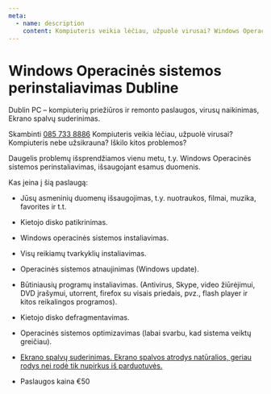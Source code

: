 ```yaml
---
meta:
  - name: description
    content: Kompiuteris veikia lėčiau, užpuolė virusai? Windows Operacinės sistemos perinstaliavimas, išsaugojant esamus duomenis. Dubline. Airijoje.
---
```

# Windows Operacinės sistemos perinstaliavimas Dubline

Dublin PC – kompiuterių priežiūros ir remonto paslaugos, virusų naikinimas, Ekrano spalvų suderinimas.

Skambinti [085 733 8886](tel:+353857338886)
Kompiuteris veikia lėčiau, užpuolė virusai?
Kompiuteris nebe užsikrauna?
Iškilo kitos problemos?

Daugelis problemų išsprendžiamos vienu metu, t.y.  Windows Operacinės sistemos perinstaliavimas, išsaugojant esamus duomenis.

Kas įeina į šią paslaugą:

- Jūsų asmeninių duomenų išsaugojimas, t.y. nuotraukos, filmai, muzika, favorites ir t.t.
- Kietojo disko patikrinimas.
- Windows operacinės sistemos instaliavimas.
- Visų reikiamų tvarkyklių instaliavimas.
- Operacinės sistemos atnaujinimas (Windows update).
- Būtiniausių programų instaliavimas. (Antivirus, Skype, video žiūrėjimui, DVD įrašymui, utorrent, firefox su visais priedais, pvz., flash player ir kitos reikalingos programos).
- Kietojo disko defragmentavimas.
- Operacinės sistemos optimizavimas (labai svarbu, kad sistema veiktų greičiau).
- [Ekrano spalvų suderinimas. Ekrano spalvos atrodys natūralios, geriau rodys nei rodė tik nupirkus iš parduotuvės.](/lt/monitoriaus-spalvu-suderinimas-kalibravimas-dubline/)

- Paslaugos kaina €50